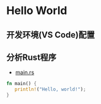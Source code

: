 # Hello World

## 开发环境(VS Code)配置


## 分析Rust程序
* [main.rs](./code/hello/main.rs)
```rust
fn main() {
   println!("Hello, world!");
}
```


